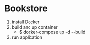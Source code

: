 # Bookstore

1. install Docker
2. build and up container
    * $ docker-compose up -d --build
3. run application
